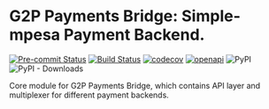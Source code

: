# G2P Payments Bridge: Simple-mpesa Payment Backend.
[![Pre-commit Status](https://github.com/OpenG2P/g2p-payments-bridge/actions/workflows/pre-commit.yml/badge.svg?branch=develop)](https://github.com/OpenG2P/g2p-payments-bridge/actions/workflows/pre-commit.yml?query=branch%3Adevelop)
[![Build Status](https://github.com/OpenG2P/g2p-payments-bridge/actions/workflows/test.yml/badge.svg?branch=develop)](https://github.com/OpenG2P/g2p-payments-bridge/actions/workflows/test.yml?query=branch%3Adevelop)
[![codecov](https://codecov.io/gh/OpenG2P/g2p-payments-bridge/branch/develop/graph/badge.svg)](https://codecov.io/gh/OpenG2P/g2p-payments-bridge)
[![openapi](https://img.shields.io/badge/open--API-swagger-brightgreen)](https://validator.swagger.io/?url=https://raw.githubusercontent.com/OpenG2P/g2p-payments-bridge/develop/api-docs/generated/openapi.json)
![PyPI](https://img.shields.io/pypi/v/gpb-simple-mpesa-payment-backend?label=pypi%20package)
![PyPI - Downloads](https://img.shields.io/pypi/dm/gpb-simple-mpesa-payment-backend)

Core module for G2P Payments Bridge, which contains API layer and multiplexer for different payment backends.
